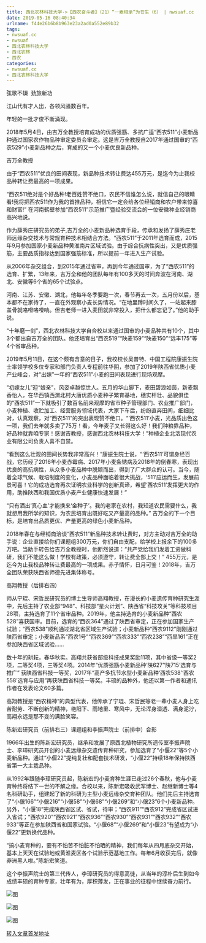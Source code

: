 ```yaml
---
title: 西北农林科技大学->【西农奋斗者】（21）“一麦相承”为苍生（6） | nwsuaf.cc
date: 2019-05-16 08:40:34
urlname: f44e26b6b8b963e23a2ad0a552e89b32
tags: 
- nwsuaf.cc
- nwsuaf
- 西北农林科技大学
- 西北农林
- 西农
categories:
- nwsuaf.cc
- 西北农林科技大学
---
```



弦歌不辍  劲旅新功

江山代有才人出，各领风骚数百年。

年轻的一批才俊不断涌现。

2018年5月4日，由吉万全教授培育成功的优质强筋、多抗广适“西农511”小麦新品种通过国家农作物品种审定委员会审定。这是吉万全教授自2017年通过国审的“西农529”小麦新品种之后，育成的又一个小麦优良新品种。

吉万全教授

由于“西农511”优良的田间表现，新品种技术转让费达455万元，是迄今为止我校品种转让费最高的一项成果。

“西农511绝对是个好品种!老百姓赞不绝口，农民不信谁怎么说，就信自己的眼睛看!我将把西农511作为我的首推品种，相信它一定会给各位经销商和农户带来惊喜和财富!” 在河南鹤壁参加“西农511”示范推广暨经验交流会的一位安徽种业经销商高兴地说。

作为薛秀庄研究员的弟子,吉万全的小麦新品种选育手段，传承和发扬了薛秀庄老师远缘杂交技术与常规育种技术相结合方法。“西农511”于2011年选育而成，2015年9月参加国家小麦新品种黄淮南片区域试验。由于综合抗病性突出，又是优质强筋，主要品质指标达到国家强筋标准，所以提前一年进入生产试验。

从2006年杂交组合，到2015年通过省审，再到今年通过国审，为了“西农511”的选育、扩繁，13年来，吉万全和他的团队每年有100多天的时间奔波在河南、湖北、安徽等6个省的65个试验点。

河南、江苏、安徽、湖北，他每年冬季要跑一次，春节再去一次，五月份以后，基本都不在家待了，一直在外观察小麦长势情况。“在地里蹲时间久了，一站起来膝盖骨就咯噔咯噔响。但吉老师一进入麦田就非常投入，把什么都忘记了。”他的助手说。

“十年磨一剑”，西北农林科技大学自合校以来通过国审的小麦品种共有10个，其中3个都出自吉万全的团队。他还培育出“西农519”“陕麦159”“陕麦150”“远丰175”等4个省审品种。

2019年5月11日，在这个颇有含意的日子，我校校长吴普特、中国工程院康振生院士率领学校多位专家和部门负责人专程前往华阴，参加了2019年陕西省优质小麦产业峰会，对“出嫁”一年的“西农511”小麦的田间表现进行现场观摩。

“初嫁女儿”迎“娘亲”，风姿卓越惊世人。五月的华山脚下，麦田碧浪如茵，新麦飘香怡人，在华西镇西渭北村大唐优质小麦种子繁育基地，穗实杆壮、品貌俱佳的“西农511”一下就吸引了数百名前来观摩的省市种子管理部门、农业推广部门，小麦种植、收贮加工、经营服务领域代表，大家下车后，纷纷直奔田间，细细比对，认真观察，对“西农511”的突出表现赞不绝口。“‘西农511’小麦，光品质出色这一项，我们去年就多卖了75万！看，今年麦子又长得这么好！我们种粮靠品种，好品种就靠咱专家！感谢吉教授，感谢西北农林科技大学！”种植企业北洛现代农业有限公司负责人喜不自禁。

“看到这么壮观的田间长势我非常高兴！”康振生院士说，“‘西农511’可谓身经百战，它历经了2016年小麦赤霉病、2017年小麦条锈病及2018年的倒春寒，表现出优良的高抗病性，从众多小麦品种中脱颖而出，得到了广大群众的认可。当今，随着全球气候、栽培制度的变化，小麦品种面临着很大挑战，‘511’应运而生，发展前景可喜！它的成功选育再次证明农业科学的创新真谛，希望‘西农511’发挥更大的作用，助推陕西和我国优质小麦产业健康快速发展！”

“只有洒出‘真心血’才能换来‘金种子’。我的老家在农村，我知道农民需要什么，我就想用我所学的知识，为农民培育出既好吃又产量高的品种。” 吉万全的下一个目标，是培育出品质更优、产量更高的绿色小麦新品种。

2018年春在与经销商洽谈“西农511”新品种技术转让费时，对方主动对吉万全的助手说：企业直接给你们课题组300万元，你们自由支配，给学校上报余下的100多万吧。当助手转告给吉万全教授时，他断然说道：“共产党给我们发着工资做科研，我们不能这么做！学校有政策，必须遵守，转让费全部上交！” 455万元，是迄今为止我校品种转让费最高的一项成果。赤子情怀，日月可鉴！2018年，吉万全团队荣获陕西省师德先进集体称号。

高翔教授（后排右四）

师从宁琨、宋哲民研究员的博士生导师高翔教授，在漫长的小麦遗传育种研究生涯中，先后主持了农业部“948”、科技部“星火计划”、陕西省“科技攻关”等科技项目28项，主持选育了11个省审品种。2019年，他主持选育的小麦新品种“西农528”喜获国审。目前，选育的“西农364”通过了陕西省审定，正在参加国家生产试验；“西农538”顺利通过湖北省区域生产试验；小麦新品种“西农9112”刚刚通过陕西省审定；小麦新品系“西农1号”“西农369”“西农333”“西农238”“西旱161”正在参加陕西省区域试验……

数十年的耕耘，春华秋实。高翔共获省部级科技成果奖励11项，其中省级一等奖2项，二等奖4项，三等奖4项。2014年“优质强筋小麦新品种‘陕627’‘陕715’选育与推广” 获陕西省科技一等奖，2017年“高产多抗节水型小麦新品种‘西农538’‘西农558’选育与应用”再获陕西省科技一等奖。丰硕的品种外，他还以第一作者和通讯作者在发表论文60多篇。

高翔教授是“西农精神”的典型代表，他传承了宁琨、宋哲民等老一辈小麦人身上吃苦耐劳、不断创新的精神，艳阳下、雨地里、寒风中，无论浑身湿透、满身泥泞，高翔永远是那不变的满脸笑容。

陈新宏研究员（前排右三）课题组和李振声院士（前排中）合影

1966年出生的陈新宏研究员，继承和发展了原西北植物研究所遗传室李振声院士、李璋研究员开创的小麦远缘杂交遗传育种研究，参加选育了“小偃22”等5个小麦新品种。通过“小偃22”提纯复壮和配套技术研发，“小偃22”持续18年保持陕西省第一大主栽品种。

从1992年跟随李璋研究员起，陈新宏的小麦育种生涯已走过26个春秋，他与小麦育种终将结下一世的不解之缘。合校以来，陈新宏吸收武军博士、赵继新博士等4名科研助手，组建起了新的科研为主型小麦远缘杂交育种团队。他们先后主持选育了“小偃166”“小偃216”“小偃58”“小偃68”“小偃269”和“小偃23”6个小麦新品种。另外，“小偃18”完成陕西省区试、省试，待审；“西农911”“西农912”完成省区试进入省试；“西农920”“西农921”“西农936”“西农930”“西农931”“西农932”“西农933”等正在参加陕西省和国家试验。“小偃68”“小偃269”和“小偃23”有望成为“小偃22”更新换代品种。

“搞小麦育种的，要有不怕苦不怕脏不怕晒的精神，我们每年从四月底杂交开始，基本上天天在试验地或黄淮麦区各个试验示范基地工作。每年6月收获完后，就像非洲黑人啦。”陈新宏笑道。

这个李振声院士的第三代传人，李璋研究员的得意高徒，从当年的淳朴后生到如今成绩丰硕的育种专家，壮年有为，厚积薄发，正在事业的征程中继续奋力前行。



![图](https://news.nwsuaf.edu.cn/images/content/2019-05/20190514171746784083.jpg)

![图](https://news.nwsuaf.edu.cn/images/content/2019-05/20190514171735726960.jpg)

![图](https://news.nwsuaf.edu.cn/images/content/2019-05/20190514171724060812.jpg)

[转入文章首发地址](https://news.nwsuaf.edu.cn/xnxw/89500.htm)